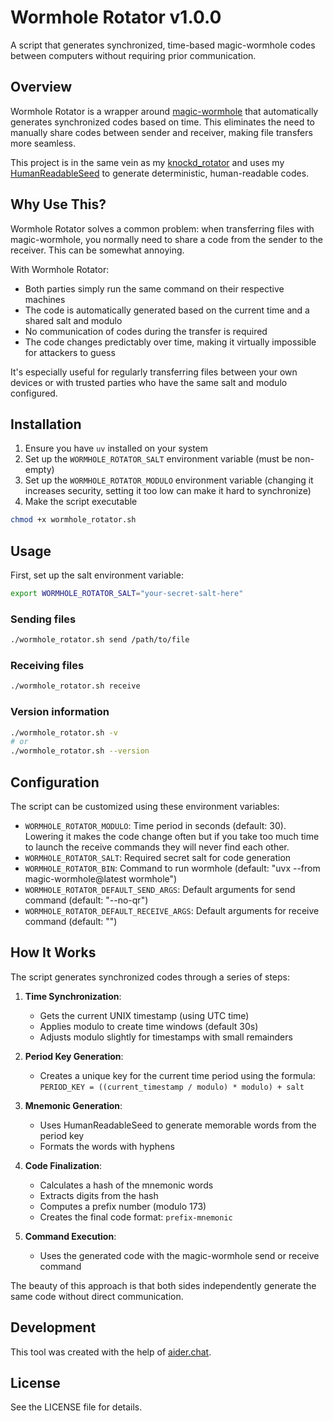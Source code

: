 # Wormhole Rotator v1.0.0

A script that generates synchronized, time-based magic-wormhole codes between computers without requiring prior communication.

## Overview

Wormhole Rotator is a wrapper around [magic-wormhole](https://magic-wormhole.readthedocs.io/) that automatically generates synchronized codes based on time. This eliminates the need to manually share codes between sender and receiver, making file transfers more seamless.

This project is in the same vein as my [knockd_rotator](https://github.com/thiswillbeyourgithub/knockd_rotator) and uses my [HumanReadableSeed](https://github.com/thiswillbeyourgithub/HumanReadableSeed) to generate deterministic, human-readable codes.

## Why Use This?

Wormhole Rotator solves a common problem: when transferring files with magic-wormhole, you normally need to share a code from the sender to the receiver. This can be somewhat annoying.

With Wormhole Rotator:
- Both parties simply run the same command on their respective machines
- The code is automatically generated based on the current time and a shared salt and modulo
- No communication of codes during the transfer is required
- The code changes predictably over time, making it virtually impossible for attackers to guess

It's especially useful for regularly transferring files between your own devices or with trusted parties who have the same salt and modulo configured.

## Installation

1. Ensure you have `uv` installed on your system
2. Set up the `WORMHOLE_ROTATOR_SALT` environment variable (must be non-empty)
2. Set up the `WORMHOLE_ROTATOR_MODULO` environment variable (changing it increases security, setting it too low can make it hard to synchronize)
3. Make the script executable

```bash
chmod +x wormhole_rotator.sh
```

## Usage

First, set up the salt environment variable:

```bash
export WORMHOLE_ROTATOR_SALT="your-secret-salt-here"
```

### Sending files

```bash
./wormhole_rotator.sh send /path/to/file
```

### Receiving files

```bash
./wormhole_rotator.sh receive
```

### Version information

```bash
./wormhole_rotator.sh -v
# or
./wormhole_rotator.sh --version
```

## Configuration

The script can be customized using these environment variables:

- `WORMHOLE_ROTATOR_MODULO`: Time period in seconds (default: 30). Lowering it makes the code change often but if you take too much time to launch the receive commands they will never find each other.
- `WORMHOLE_ROTATOR_SALT`: Required secret salt for code generation
- `WORMHOLE_ROTATOR_BIN`: Command to run wormhole (default: "uvx --from magic-wormhole@latest wormhole")
- `WORMHOLE_ROTATOR_DEFAULT_SEND_ARGS`: Default arguments for send command (default: "--no-qr")
- `WORMHOLE_ROTATOR_DEFAULT_RECEIVE_ARGS`: Default arguments for receive command (default: "")

## How It Works

The script generates synchronized codes through a series of steps:

1. **Time Synchronization**: 
   - Gets the current UNIX timestamp (using UTC time)
   - Applies modulo to create time windows (default 30s)
   - Adjusts modulo slightly for timestamps with small remainders

2. **Period Key Generation**:
   - Creates a unique key for the current time period using the formula:
     `PERIOD_KEY = ((current_timestamp / modulo) * modulo) + salt`

3. **Mnemonic Generation**:
   - Uses HumanReadableSeed to generate memorable words from the period key
   - Formats the words with hyphens

4. **Code Finalization**:
   - Calculates a hash of the mnemonic words
   - Extracts digits from the hash
   - Computes a prefix number (modulo 173)
   - Creates the final code format: `prefix-mnemonic`

5. **Command Execution**:
   - Uses the generated code with the magic-wormhole send or receive command

The beauty of this approach is that both sides independently generate the same code without direct communication.

## Development

This tool was created with the help of [aider.chat](https://github.com/Aider-AI/aider/issues).

## License

See the LICENSE file for details.
